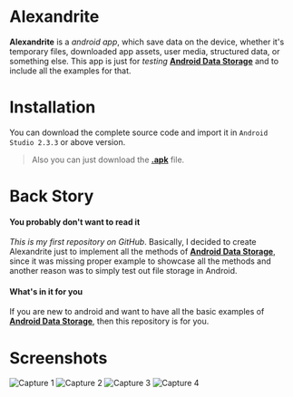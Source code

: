 # Alexandrite
**Alexandrite** is a *android app*, which save data on the device, whether it's temporary files, downloaded app assets, user media, structured data, or something else. This app is just for *testing* **[Android Data Storage](https://developer.android.com/training/basics/data-storage/index.html)** and to include all the examples for that.

# Installation
You can download the complete source code and import it in `Android Studio 2.3.3` or above version.

> Also you can just download the **[.apk](https://github.com/ramantehlan/Alexandrite/releases/latest)** file.

# Back Story

#### You probably don't want to read it

*This is my first repository on GitHub*. Basically, I decided to create Alexandrite just to implement all the methods of  **[Android Data Storage](https://developer.android.com/training/basics/data-storage/index.html)**, since it was missing proper example to showcase all the methods and another reason was to simply test out file storage in Android.

#### What's in it for you

If you are new to android and want to have all the basic examples of  **[Android Data Storage](https://developer.android.com/training/basics/data-storage/index.html)**, then this repository is for you.

# Screenshots

![Capture 1](https://ramantehlan.github.io/Alexandrite/app/src/main/capture.JPG) 
![Capture 2](https://ramantehlan.github.io/Alexandrite/app/src/main/capture2.JPG)
![Capture 3](https://ramantehlan.github.io/Alexandrite/app/src/main/capture3.JPG) 
![Capture 4](https://ramantehlan.github.io/Alexandrite/app/src/main/capture4.JPG)
